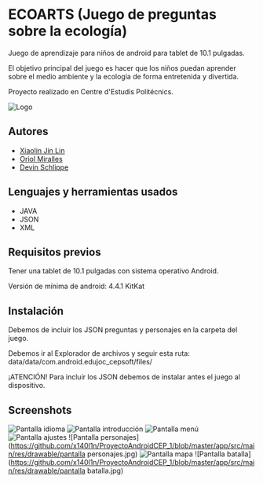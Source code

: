 # ECOARTS (Juego de preguntas sobre la ecología)

Juego de aprendizaje para niños de android para tablet de 10.1 pulgadas.

El objetivo principal del juego es hacer que los niños puedan aprender sobre el medio ambiente y la ecología de forma entretenida y divertida.

Proyecto realizado en Centre d'Estudis Politécnics.

![Logo](https://raw.githubusercontent.com/x140l1n/ProyectoAndroidCEP_1/master/app/src/main/res/mipmap-xxxhdpi/app_icon.png)

## Autores
* [Xiaolin Jin Lin](https://github.com/x140l1n) 
* [Oriol Miralles](https://github.com/OriolMiralles)
* [Devin Schlippe](https://github.com/DevinSJ)

## Lenguajes y herramientas usados
* JAVA
* JSON
* XML

## Requisitos previos
Tener una tablet de 10.1 pulgadas con sistema operativo Android.

Versión de mínima de android: 4.4.1 KitKat

## Instalación
Debemos de incluir los JSON preguntas y personajes en la carpeta del juego.

Debemos ir al Explorador de archivos y seguir esta ruta: data/data/com.android.edujoc_cepsoft/files/

¡ATENCIÓN!
Para incluir los JSON debemos de instalar antes el juego al dispositivo.

## Screenshots

![Pantalla idioma](https://github.com/x140l1n/ProyectoAndroidCEP_1/blob/master/app/src/main/res/drawable/pantalla_idioma.jpg)
![Pantalla introducción](https://github.com/x140l1n/ProyectoAndroidCEP_1/blob/master/app/src/main/res/drawable/pantalla_introduccion.jpg)
![Pantalla menú](https://github.com/x140l1n/ProyectoAndroidCEP_1/blob/master/app/src/main/res/drawable/pantalla_menu.jpg)
![Pantalla ajustes](https://github.com/x140l1n/ProyectoAndroidCEP_1/blob/master/app/src/main/res/drawable/pantalla_ajustes.jpg)
![Pantalla personajes](https://github.com/x140l1n/ProyectoAndroidCEP_1/blob/master/app/src/main/res/drawable/pantalla personajes.jpg)
![Pantalla mapa](https://github.com/x140l1n/ProyectoAndroidCEP_1/blob/master/app/src/main/res/drawable/pantalla_mapa.jpg)
![Pantalla batalla](https://github.com/x140l1n/ProyectoAndroidCEP_1/blob/master/app/src/main/res/drawable/pantalla batalla.jpg)


